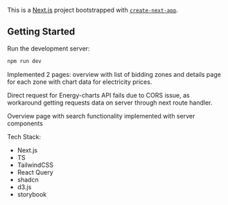 This is a [Next.js](https://nextjs.org/) project bootstrapped with [`create-next-app`](https://github.com/vercel/next.js/tree/canary/packages/create-next-app).

## Getting Started

Run the development server:

```bash
npm run dev
```

Implemented 2 pages: overview with list of bidding zones and details page for each zone with chart data for electricity prices.

Direct request for Energy-charts API fails due to CORS issue, as workaround getting requests data on server through next route handler.

Overview page with search functionality implemented with server components

Tech Stack:

- Next.js
- TS
- TailwindCSS
- React Query
- shadcn
- d3.js
- storybook
